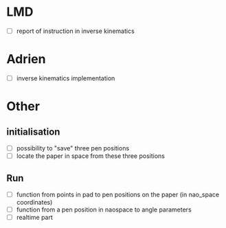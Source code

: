 # LMD
- [ ] report of instruction in inverse kinematics

# Adrien
- [ ] inverse kinematics implementation

# Other
## initialisation
- [ ] possibility to "save" three pen positions
- [ ] locate the paper in space from these three positions

## Run
- [ ] function from points in pad to pen positions on the paper (in nao_space coordinates)
- [ ] function from a pen position in naospace to angle parameters
- [ ]  realtime part
